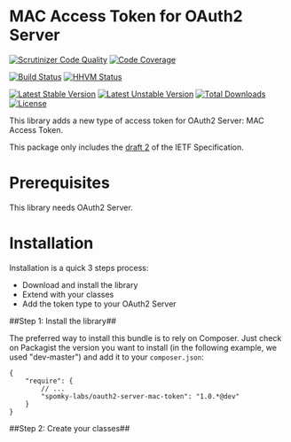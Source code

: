 MAC Access Token for OAuth2 Server
==================================

[![Scrutinizer Code Quality](https://scrutinizer-ci.com/g/Spomky-Labs/oauth2-server-mac-token/badges/quality-score.png?s=6bc92db71f3f3cd12867736da85241668e42c1a0)](https://scrutinizer-ci.com/g/Spomky-Labs/oauth2-server-mac-token/)
[![Code Coverage](https://scrutinizer-ci.com/g/Spomky-Labs/oauth2-server-mac-token/badges/coverage.png?s=cd7d57269813bec3c66eb61ec620f2a822ba4122)](https://scrutinizer-ci.com/g/Spomky-Labs/oauth2-server-mac-token/)

[![Build Status](https://travis-ci.org/Spomky-Labs/oauth2-server-mac-token.svg?branch=master)](https://travis-ci.org/Spomky-Labs/oauth2-server-mac-token)
[![HHVM Status](http://hhvm.h4cc.de/badge/spomky-labs/oauth2-server-mac-token.png)](http://hhvm.h4cc.de/package/spomky-labs/oauth2-server-mac-token)

[![Latest Stable Version](https://poser.pugx.org/spomky-labs/oauth2-server-mac-token/v/stable.png)](https://packagist.org/packages/spomky-labs/oauth2-server-mac-token)
[![Latest Unstable Version](https://poser.pugx.org/spomky-labs/oauth2-server-mac-token/v/unstable.png)](https://packagist.org/packages/spomky-labs/oauth2-server-mac-token)
[![Total Downloads](https://poser.pugx.org/spomky-labs/oauth2-server-mac-token/downloads.png)](https://packagist.org/packages/spomky-labs/oauth2-server-mac-token)
[![License](https://poser.pugx.org/spomky-labs/oauth2-server-mac-token/license.png)](https://packagist.org/packages/spomky-labs/oauth2-server-mac-token)

This library adds a new type of access token for OAuth2 Server: MAC Access Token.

This package only includes the [draft 2](http://tools.ietf.org/html/draft-ietf-oauth-v2-http-mac-02) of the IETF Specification.

# Prerequisites #

This library needs OAuth2 Server.

# Installation #

Installation is a quick 3 steps process:

* Download and install the library
* Extend with your classes
* Add the token type to your OAuth2 Server

##Step 1: Install the library##

The preferred way to install this bundle is to rely on Composer. Just check on Packagist the version you want to install (in the following example, we used "dev-master") and add it to your `composer.json`:

    {
        "require": {
            // ...
            "spomky-labs/oauth2-server-mac-token": "1.0.*@dev"
        }
    }

##Step 2: Create your classes##
